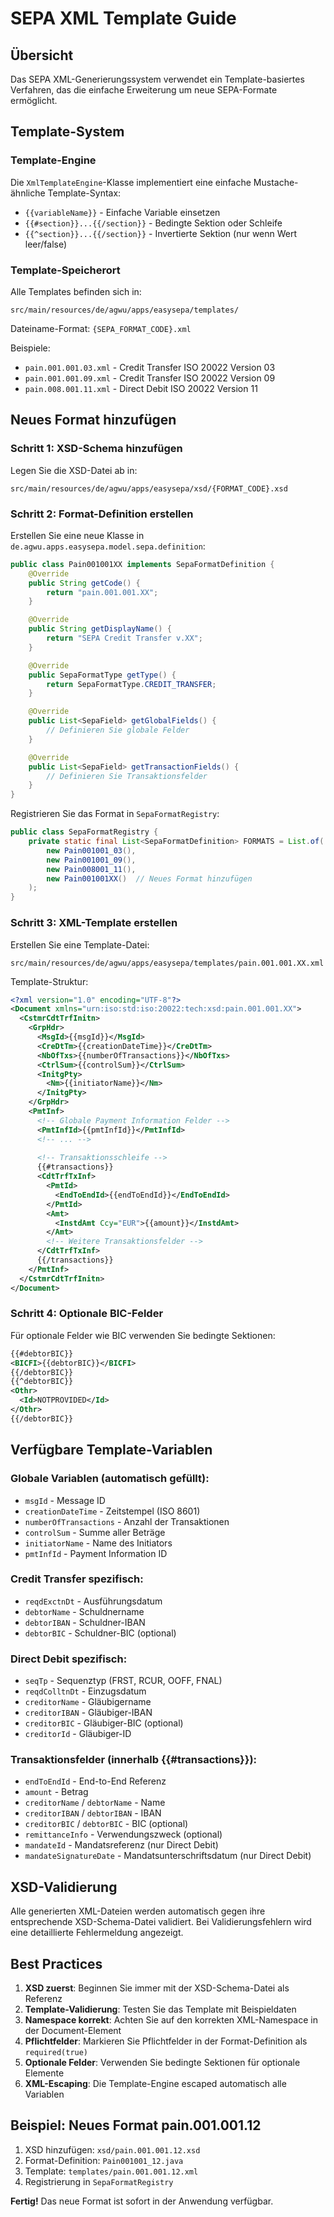 # SEPA XML Template Guide

## Übersicht

Das SEPA XML-Generierungssystem verwendet ein Template-basiertes Verfahren, das die einfache Erweiterung um neue SEPA-Formate ermöglicht.

## Template-System

### Template-Engine

Die `XmlTemplateEngine`-Klasse implementiert eine einfache Mustache-ähnliche Template-Syntax:

- `{{variableName}}` - Einfache Variable einsetzen
- `{{#section}}...{{/section}}` - Bedingte Sektion oder Schleife
- `{{^section}}...{{/section}}` - Invertierte Sektion (nur wenn Wert leer/false)

### Template-Speicherort

Alle Templates befinden sich in:
```
src/main/resources/de/agwu/apps/easysepa/templates/
```

Dateiname-Format: `{SEPA_FORMAT_CODE}.xml`

Beispiele:
- `pain.001.001.03.xml` - Credit Transfer ISO 20022 Version 03
- `pain.001.001.09.xml` - Credit Transfer ISO 20022 Version 09
- `pain.008.001.11.xml` - Direct Debit ISO 20022 Version 11

## Neues Format hinzufügen

### Schritt 1: XSD-Schema hinzufügen

Legen Sie die XSD-Datei ab in:
```
src/main/resources/de/agwu/apps/easysepa/xsd/{FORMAT_CODE}.xsd
```

### Schritt 2: Format-Definition erstellen

Erstellen Sie eine neue Klasse in `de.agwu.apps.easysepa.model.sepa.definition`:

```java
public class Pain001001XX implements SepaFormatDefinition {
    @Override
    public String getCode() {
        return "pain.001.001.XX";
    }

    @Override
    public String getDisplayName() {
        return "SEPA Credit Transfer v.XX";
    }

    @Override
    public SepaFormatType getType() {
        return SepaFormatType.CREDIT_TRANSFER;
    }

    @Override
    public List<SepaField> getGlobalFields() {
        // Definieren Sie globale Felder
    }

    @Override
    public List<SepaField> getTransactionFields() {
        // Definieren Sie Transaktionsfelder
    }
}
```

Registrieren Sie das Format in `SepaFormatRegistry`:
```java
public class SepaFormatRegistry {
    private static final List<SepaFormatDefinition> FORMATS = List.of(
        new Pain001001_03(),
        new Pain001001_09(),
        new Pain008001_11(),
        new Pain001001XX()  // Neues Format hinzufügen
    );
}
```

### Schritt 3: XML-Template erstellen

Erstellen Sie eine Template-Datei:
```
src/main/resources/de/agwu/apps/easysepa/templates/pain.001.001.XX.xml
```

Template-Struktur:
```xml
<?xml version="1.0" encoding="UTF-8"?>
<Document xmlns="urn:iso:std:iso:20022:tech:xsd:pain.001.001.XX">
  <CstmrCdtTrfInitn>
    <GrpHdr>
      <MsgId>{{msgId}}</MsgId>
      <CreDtTm>{{creationDateTime}}</CreDtTm>
      <NbOfTxs>{{numberOfTransactions}}</NbOfTxs>
      <CtrlSum>{{controlSum}}</CtrlSum>
      <InitgPty>
        <Nm>{{initiatorName}}</Nm>
      </InitgPty>
    </GrpHdr>
    <PmtInf>
      <!-- Globale Payment Information Felder -->
      <PmtInfId>{{pmtInfId}}</PmtInfId>
      <!-- ... -->
      
      <!-- Transaktionsschleife -->
      {{#transactions}}
      <CdtTrfTxInf>
        <PmtId>
          <EndToEndId>{{endToEndId}}</EndToEndId>
        </PmtId>
        <Amt>
          <InstdAmt Ccy="EUR">{{amount}}</InstdAmt>
        </Amt>
        <!-- Weitere Transaktionsfelder -->
      </CdtTrfTxInf>
      {{/transactions}}
    </PmtInf>
  </CstmrCdtTrfInitn>
</Document>
```

### Schritt 4: Optionale BIC-Felder

Für optionale Felder wie BIC verwenden Sie bedingte Sektionen:

```xml
{{#debtorBIC}}
<BICFI>{{debtorBIC}}</BICFI>
{{/debtorBIC}}
{{^debtorBIC}}
<Othr>
  <Id>NOTPROVIDED</Id>
</Othr>
{{/debtorBIC}}
```

## Verfügbare Template-Variablen

### Globale Variablen (automatisch gefüllt):
- `msgId` - Message ID
- `creationDateTime` - Zeitstempel (ISO 8601)
- `numberOfTransactions` - Anzahl der Transaktionen
- `controlSum` - Summe aller Beträge
- `initiatorName` - Name des Initiators
- `pmtInfId` - Payment Information ID

### Credit Transfer spezifisch:
- `reqdExctnDt` - Ausführungsdatum
- `debtorName` - Schuldnername
- `debtorIBAN` - Schuldner-IBAN
- `debtorBIC` - Schuldner-BIC (optional)

### Direct Debit spezifisch:
- `seqTp` - Sequenztyp (FRST, RCUR, OOFF, FNAL)
- `reqdColltnDt` - Einzugsdatum
- `creditorName` - Gläubigername
- `creditorIBAN` - Gläubiger-IBAN
- `creditorBIC` - Gläubiger-BIC (optional)
- `creditorId` - Gläubiger-ID

### Transaktionsfelder (innerhalb {{#transactions}}):
- `endToEndId` - End-to-End Referenz
- `amount` - Betrag
- `creditorName` / `debtorName` - Name
- `creditorIBAN` / `debtorIBAN` - IBAN
- `creditorBIC` / `debtorBIC` - BIC (optional)
- `remittanceInfo` - Verwendungszweck (optional)
- `mandateId` - Mandatsreferenz (nur Direct Debit)
- `mandateSignatureDate` - Mandatsunterschriftsdatum (nur Direct Debit)

## XSD-Validierung

Alle generierten XML-Dateien werden automatisch gegen ihre entsprechende XSD-Schema-Datei validiert. Bei Validierungsfehlern wird eine detaillierte Fehlermeldung angezeigt.

## Best Practices

1. **XSD zuerst**: Beginnen Sie immer mit der XSD-Schema-Datei als Referenz
2. **Template-Validierung**: Testen Sie das Template mit Beispieldaten
3. **Namespace korrekt**: Achten Sie auf den korrekten XML-Namespace in der Document-Element
4. **Pflichtfelder**: Markieren Sie Pflichtfelder in der Format-Definition als `required(true)`
5. **Optionale Felder**: Verwenden Sie bedingte Sektionen für optionale Elemente
6. **XML-Escaping**: Die Template-Engine escaped automatisch alle Variablen

## Beispiel: Neues Format pain.001.001.12

1. XSD hinzufügen: `xsd/pain.001.001.12.xsd`
2. Format-Definition: `Pain001001_12.java`
3. Template: `templates/pain.001.001.12.xml`
4. Registrierung in `SepaFormatRegistry`

**Fertig!** Das neue Format ist sofort in der Anwendung verfügbar.
